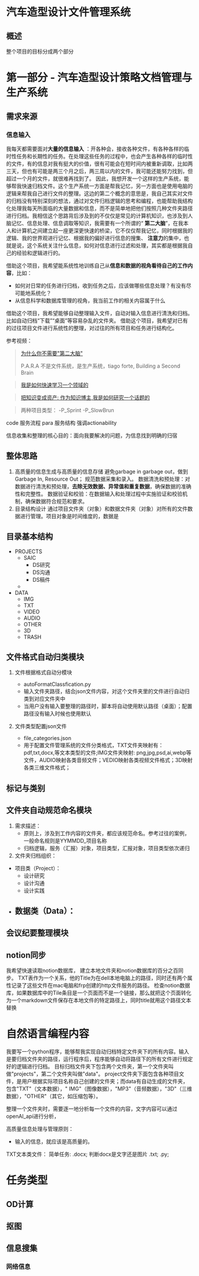 # 汽车造型设计文件管理系统

## 概述

整个项目的目标分成两个部分

# 第一部分 - 汽车造型设计策略文档管理与生产系统

## 需求来源

### 信息输入

我每天都需要面对**大量的信息输入**
：开各种会，接收各种文件，有各种各样的临时性任务和长期性的任务。在处理这些任务的过程中，也会产生各种各样的临时性的文件，有的信息对我有挺大的价值，很有可能会在短时间内被重新调取，比如两三天，但也有可能是两三个月之后，两三周以内的文件，我可能还能努力找到，但超过一个月的文件，就很难再找到了。
因此，我想开发一个这样的生产系统，能够帮我快速归档文件。这个生产系统一方面是帮我记忆，另一方面也是使用电脑的逻辑来帮我自己进行文件的整理。这边的第二个概念的意思是，我自己其实对文件的归档没有特别深刻的想法，通过对文件归档逻辑的思考和编程，也能帮助我结构化处理我每天所面临的大量数据和信息，而不是简单地把他们按照几种文件夹路径进行归档。我相信这个思路背后涉及到的不仅仅是常见的计算机知识，也涉及到人脑记忆、信息处理、信息调取等知识，我需要有一个所谓的“
**第二大脑**”，在我本人和计算机之间建立起一座更深更快速的桥梁，它不仅仅帮我记忆，同时根据我的逻辑、我的世界观进行记忆、根据我的偏好进行信息的搜集、
**注意力**的集中，也就是说，这个系统关注什么信息，如何对信息进行过滤和处理，其实都是根据我自己的经验和逻辑进行的。

借助这个项目，我希望能系统性地训练自己从**信息和数据的视角看待自己的工作内容**，比如：

- 如何对日常的任务进行归档，收到任务之后，应该做哪些信息处理？有没有尽可能地系统化？
- 从信息科学和数据库管理的视角，我当前工作的相关内容属于什么

借助这个项目，我希望能够自动整理输入文件，自动对输入信息进行清洗和归档。比如自动归档“下载”“桌面”等容易杂乱的文件夹。
借助这个项目，我希望对已有的过往项目文件进行系统性的整理，对过往的所有项目和任务进行结构化。

参考视频：
> [为什么你不需要"第二大脑"](https://www.youtube.com/watch?v=5kNCcpM61eo)
>
> P.A.R.A 不是文件系统，是生产系统，tiago forte, Building a Second Brain

> [我是如何快速学习一个领域的](https://www.bilibili.com/video/BV11o4y1s7VY/?spm_id_from=333.337.search-card.all.click&vd_source=1d47a8c44e1d0084ecf47d3631b7e45a)

> [把知识变成资产: 作为知识博主,我是如何研究一个话题的](https://www.youtube.com/watch?v=MvFIFoKqfus&list=LL&index=8&t=622s)

> 两种项目类型：
> -P_Sprint
> -P_SlowBrun

code 服务流程
para 服务结构
强调actionability

信息收集和整理的核心目的：面向我要解决的问题，为信息找到明确的归宿

## 整体思路

1. 高质量的信息生成与高质量的信息存储
   避免garbage in garbage out，做到Garbage In, Resource Out；
   规范数据采集和录入。
   数据清洗和预处理：对数据进行清洗和预处理，**去除无效数据、异常值和重复数据**，确保数据的准确性和完整性。
   数据验证和校验：在数据输入和处理过程中实施验证和校验机制，确保数据符合规范和要求。
2. 目录结构设计
   通过项目文件夹（对象）和数据文件夹（对象）对所有的文件数据进行管理。项目对象是时间维度的，数据是

## 目录基本结构

- PROJECTS
    - SAIC
        - DS研究
        - DS沟通
        - DS稿件
    -
- DATA
    - IMG
    - TXT
    - VIDEO
    - AUDIO
    - OTHER
    - 3D
    - TRASH

## 文件格式自动归类模块

1. 文件根据格式自动分模块
    - autoFormatClassfication.py
    - 输入文件夹路径，结合json文件内容，对这个文件夹里的文件进行自动归类到对应文件夹中
    - 当用户没有输入要整理的路径时，脚本将自动使用默认路径（桌面）；配置路径没有输入时候也使用默认

2. 文件类型配置json文件
    - file_categories.json
    - 用于配置文件管理系统的文件分类格式，TXT文件夹映射有：pdf,txt,docx,等文本类型的文件;IMG文件夹映射:
      png,jpg,psd,ai,webp等文件，AUDIO映射各类音频文件；VEDIO映射各类视频文件格式；3D映射各类三维文件格式；

## 标记与类别

## 文件夹自动规范命名模块

1. 需求描述：
    - 原则上，涉及到工作内容的文件夹，都应该规范命名。参考过往的案例，一般命名规则是YYMMDD_项目名称
    - 归档逻辑，服务（汇报）对象，项目类型，汇报对象，项目类型依次递归
2. 文件夹归档组织：

- 项目类（Project）：
    - 设计研究
    - 设计沟通
    - 设计实践
- 数据类（Data）：
  -    

## 会议纪要整理模块

## notion同步

我希望快速读取notion数据库， 建立本地文件夹和notion数据库的百分之百同步。
TXT表作为一个关系，他的Title为在dell本地电脑上的路径，同时还有两个属性记录了这些文件在mac电脑和frp创建的http文件服务的路径。
检查notion数据库，如果数据库中的Tile条目是一个页面而不是一个链接，那么就把这个页面转化为一个markdown文件保存在本地文件的特定路径上，同时title就用这个路径文本替换

# 自然语言编程内容

我要写一个python程序，能够帮我实现自动归档特定文件夹下的所有内容。输入是要归档文件夹的路径，运行程序后，程序能够自动将路径下的所有文件进行规定好的逻辑进行归档。
目标归档文件夹下包含两个文件夹，第一个文件夹叫做"projects"，第二个文件夹叫做"data"。
project文件夹下面包含各种项目文件，是用户根据实际项目名称自己创建的文件夹；而data有自动生成的文件夹，包含"TXT"（文本数据），"
IMG"（图像数据），"MP3"（音频数据），"3D"（三维数据），"OTHER"（其它，如压缩包等）。

整理一个文件夹时，需要逐一地分析每一个文件的内容，文字内容可以通过openAI_api进行分析，

高质量信息处理与管理原则：

- 输入的信息，就应该是高质量的。

TXT文本类文件：
简单任务:
.docx;
判断docx是文字还是图片
.txt; .py;

# 任务类型

## OD计算

## 抠图

## 信息搜集

### 网络信息

###  








